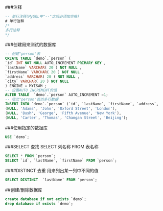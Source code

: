 ###注释
```sql
-- 单行注释(MySQL中"--"之后必须加空格)
# 单行注释
/*
多行注释
*/
```

###创建用来测试的数据库
```sql
-- 创建"person"表
CREATE TABLE `demo`.`person` (
`id` INT NOT NULL AUTO_INCREMENT PRIMARY KEY ,
`lastName` VARCHAR( 20 ) NOT NULL ,
`firstName` VARCHAR( 20 ) NOT NULL ,
`address` VARCHAR( 20 ) NOT NULL ,
`city` VARCHAR( 20 ) NOT NULL
) ENGINE = MYISAM ;
-- 设置AUTO_INCREMENT的值
ALTER TABLE  `demo`.`person` AUTO_INCREMENT =1;
-- 填充"person"表的多行数据
INSERT INTO `demo`.`person` (`id`, `lastName`, `firstName`, `address`, `city`) VALUES 
(NULL, 'Adams', 'John', 'Oxford Street', 'London'), 
(NULL, 'Bush', 'George', 'Fifth Avenue', 'New York'), 
(NULL, 'Carter', 'Thomas', 'Changan Street', 'Beijing');
```

###使用指定的数据库
```sql
USE `demo`;
```

###SELECT	查找
SELECT 列名称 FROM 表名称
```sql
SELECT * FROM `person`;
SELECT `id`, `lastName`, `firstName` FROM `person`;
```

####DISTINCT	去重
用来列出某一列中不同的值
```sql
SELECT DISTINCT  `lastName` FROM `person`;
```

##创建/删除数据库
```sql
create database if not exists `demo`;
drop database if exists `demo`; 
```
